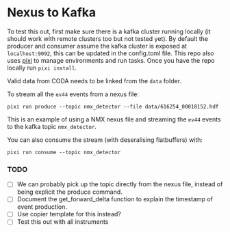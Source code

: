 # Nexus to Kafka

To test this out, first make sure there is a kafka cluster running locally (it should work with remote clusters too but not tested yet).
By default the producer and consumer assume the kafka cluster is exposed at `localhost:9092`, this can be updated in the config.toml file.
This repo also uses [pixi](https://pixi.sh/latest/) to manage environments and run tasks.
Once you have the repo locally run `pixi install`.

Valid data from CODA needs to be linked from the `data` folder.

To stream all the `ev44` events from a nexus file:

```
pixi run produce --topic nmx_detector --file data/616254_00018152.hdf
```

This is an example of using a NMX nexus file and streaming the `ev44` events to the kafka topic `nmx_detector`.

You can also consume the stream (with deseralising flatbuffers) with:

```
pixi run consume --topic nmx_detector
```

### TODO
- [ ] We can probably pick up the topic directly from the nexus file, instead of being explicit the produce command.
- [ ] Document the get_forward_delta function to explain the timestamp of event production.
- [ ] Use copier template for this instead?
- [ ] Test this out with all instruments
